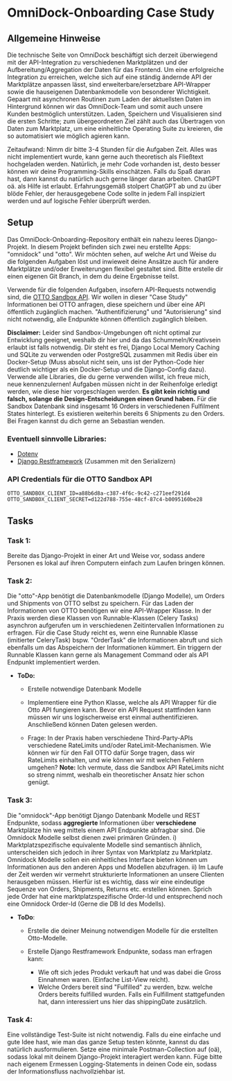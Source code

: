 # OmniDock-Onboarding Case Study

## Allgemeine Hinweise

Die technische Seite von OmniDock beschäftigt sich derzeit überwiegend mit der API-Integration zu verschiedenen Marktplätzen und der Aufbereitung/Aggregation der Daten für das Frontend. Um eine erfolgreiche Integration zu erreichen, welche sich auf eine ständig ändernde API der Marktplätze anpassen lässt, sind erweiterbare/ersetzbare API-Wrapper sowie die hauseigenen Datenbankmodelle von besonderer Wichtigkeit. Gepaart mit asynchronen Routinen zum Laden der aktuellsten Daten im Hintergrund können wir das OmniDock-Team und somit auch unsere Kunden bestmöglich unterstützen. Laden, Speichern und Visualisieren sind die ersten Schritte; zum übergeordneten Ziel zählt auch das Übertragen von Daten zum Marktplatz, um eine einheitliche Operating Suite zu kreieren, die so automatisiert wie möglich agieren kann. 

Zeitaufwand: Nimm dir bitte 3-4 Stunden für die Aufgaben Zeit. Alles was nicht implementiert wurde, kann gerne auch theoretisch als Fließtext hochgeladen werden. Natürlich, je mehr Code vorhanden ist, desto besser können wir deine Programming-Skills einschätzen. Falls du Spaß daran hast, dann kannst du natürlich auch gerne länger daran arbeiten. ChatGPT oä. als Hilfe ist erlaubt. Erfahrungsgemäß stolpert ChatGPT ab und zu über blöde Fehler, der herausgegebene Code sollte in jedem Fall inspiziert werden und auf logische Fehler überprüft werden. 

## Setup 

Das OmniDock-Onboarding-Repository enthält ein nahezu leeres Django-Projekt. In diesem Projekt befinden sich zwei neu erstellte Apps: "omnidock" und "otto". Wir möchten sehen, auf welche Art und Weise du die folgenden Aufgaben löst und inwieweit deine Ansätze auch für andere Marktplätze und/oder Erweiterungen flexibel gestaltet sind. Bitte erstelle dir einen eigenen Git Branch, in dem du deine Ergebnisse teilst.

Verwende für die folgenden Aufgaben, insofern API-Requests notwendig sind, die  [OTTO Sandbox API](https://api.otto.market/docs). Wir wollen in dieser "Case Study" Informationen bei OTTO anfragen, diese speichern und über eine API öffentlich zugänglich machen. "Authentifizierung" und "Autorisierung" sind nicht notwendig, alle Endpunkte können öffentlich zugänglich bleiben.

**Disclaimer:** Leider sind Sandbox-Umgebungen oft nicht optimal zur Entwicklung geeignet, weshalb dir hier und da das Schummeln/Kreativsein erlaubt ist falls notwendig. Dir steht es frei, Django Local Memory Caching und SQLite zu verwenden oder PostgreSQL zusammen mit Redis über ein Docker-Setup (Muss absolut nicht sein, uns ist der Python-Code hier deutlich wichtiger als ein Docker-Setup und die Django-Config dazu). Verwende alle Libraries, die du gerne verwenden willst, ich freue mich, neue kennenzulernen! Aufgaben müssen nicht in der Reihenfolge erledigt werden, wie diese hier vorgeschlagen werden. **Es gibt kein richtig und falsch, solange die Design-Entscheidungen einen Grund haben.** Für die Sandbox Datenbank sind insgesamt 16 Orders in verschiedenen Fulfilment States hinterlegt. Es existieren weiterhin bereits 6 Shipments zu den Orders. Bei Fragen kannst du dich gerne an Sebastian wenden.


### Eventuell sinnvolle Libraries:
- [Dotenv](https://pypi.org/project/python-dotenv/)
- [Django Restframework](https://www.django-rest-framework.org/) (Zusammen mit den Serializern)



### API Credentials für die OTTO Sandbox API 

```
OTTO_SANDBOX_CLIENT_ID=a88b6d8a-c387-4f6c-9c42-c271eef291d4
OTTO_SANDBOX_CLIENT_SECRET=d122d788-755e-48cf-87c4-b0095160be28
```

## Tasks

### Task 1:

Bereite das Django-Projekt in einer Art und Weise vor, sodass andere Personen es lokal auf ihren Computern einfach zum Laufen bringen können. 

### Task 2:

Die "otto"-App benötigt die Datenbankmodelle (Django Modelle), um Orders und Shipments von OTTO selbst zu speichern. Für das Laden der Informationen von OTTO benötigen wir eine API-Wrapper Klasse. In der Praxis werden diese Klassen von Runnable-Klassen (Celery Tasks) asynchron aufgerufen um in verschiedenen Zeitintervallen Informationen zu erfragen. Für die Case Study reicht es, wenn eine Runnable Klasse (imitierter CeleryTask) bspw. "OrderTask" die Informationen abruft und sich ebenfalls um das Abspeichern der Informationen kümmert. Ein triggern der Runnable Klassen kann gerne als Management Command oder als API Endpunkt implementiert werden. 

- **ToDo:**

  - Erstelle notwendige Datenbank Modelle

  - Implementiere eine Python Klasse, welche als API Wrapper für die Otto API fungieren kann. Bevor ein API Request stattfinden kann müssen wir uns logischerweise erst einmal authentifizieren. Anschließend können Daten gelesen werden. 

  - Frage: In der Praxis haben verschiedene Third-Party-APIs verschiedene RateLimits und/oder RateLimit-Mechanismen. Wie können wir für den Fall OTTO dafür Sorge tragen, dass wir RateLimits einhalten, und wie können wir mit welchen Fehlern umgehen? **Note:** Ich vermute, dass die Sandbox API RateLimits nicht so streng nimmt, weshalb ein theoretischer Ansatz hier schon genügt. 

    

### Task 3:

Die "omnidock"-App benötigt Django Datenbank Modelle und REST Endpunkte, sodass **aggregierte** Informationen über **verschiedene** Marktplätze hin weg mittels einem API Endpunkte abfragbar sind. Die Omnidock Modelle selbst dienen zwei primären Gründen. i) Marktplatzspezifische equivalente Modelle sind semantisch ähnlich, unterscheiden sich jedoch in ihrer Syntax von Marktplatz zu Marktplatz. Omnidock Modelle sollen ein einheitliches Interface bieten können um Informationen aus den anderen Apps und Modellen abzufragen. ii) Im Laufe der Zeit werden wir vermehrt strukturierte Informationen an unsere Clienten herausgeben müssen. Hierfür ist es wichtig, dass wir eine eindeutige Sequenze von Orders, Shipments, Returns etc. erstellen können. Sprich jede Order hat eine marktplatzspezifische Order-Id und entsprechend noch eine Omnidock Order-Id (Gerne die DB Id des Modells). 

- **ToDo**:

  - Erstelle die deiner Meinung notwendigen Modelle für die erstellten Otto-Modelle. 

  - Erstelle Django Restframework Endpunkte, sodass man erfragen kann: 

    - Wie oft sich jedes Produkt verkauft hat und was dabei die Gross Einnahmen waren. (Einfache List-View reicht).
    - Welche Orders bereit sind "Fulfilled" zu werden, bzw. welche Orders bereits fulfilled wurden. Falls ein Fulfillment stattgefunden hat, dann interessiert uns hier das shippingDate zusätzlich. 

    

### Task 4:

Eine vollständige Test-Suite ist nicht notwendig. Falls du eine einfache und gute Idee hast, wie man das ganze Setup testen könnte, kannst du das natürlich ausformulieren. Setze eine minimale Postman-Collection auf (oä), sodass lokal mit deinem Django-Projekt interagiert werden kann. Füge bitte nach eigenem Ermessen Logging-Statements in deinen Code ein, sodass der Informationsfluss nachvollziehbar ist.

